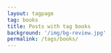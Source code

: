 ```yaml
---
layout: tagpage
tag: books
title: Posts with tag books
background: '/img/bg-review.jpg'
permalink: /tags/books/
---
```

